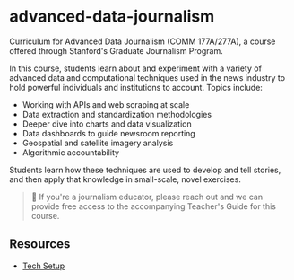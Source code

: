 # advanced-data-journalism

Curriculum for Advanced Data Journalism (COMM 177A/277A), a course offered through Stanford's Graduate Journalism Program.

In this course, students learn about and experiment with a variety of advanced data and computational techniques used in the news industry to hold powerful individuals and institutions to account. Topics include:

- Working with APIs and web scraping at scale
- Data extraction and standardization methodologies
- Deeper dive into charts and data visualization
- Data dashboards to guide newsroom reporting
- Geospatial and satellite imagery analysis
- Algorithmic accountability

Students learn how these techniques are used to develop and tell stories, and then apply that knowledge in small-scale, novel exercises.

> :book: If you're a journalism educator, please reach out and we can provide free access to the accompanying Teacher's Guide for this course.

## Resources

- [Tech Setup](docs/tech_setup.md)
